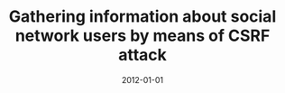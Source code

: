 ---
# Documentation: https://wowchemy.com/docs/managing-content/

title: Gathering information about social network users by means of CSRF attack
subtitle: ''
summary: ''
authors:
- Radosław W. Michalski
- kazienko
tags: []
categories: []
date: '2012-01-01'
lastmod: 2022-10-07T05:02:07Z
featured: false
draft: false

# Featured image
# To use, add an image named `featured.jpg/png` to your page's folder.
# Focal points: Smart, Center, TopLeft, Top, TopRight, Left, Right, BottomLeft, Bottom, BottomRight.
image:
  caption: ''
  focal_point: ''
  preview_only: false

# Projects (optional).
#   Associate this post with one or more of your projects.
#   Simply enter your project's folder or file name without extension.
#   E.g. `projects = ["internal-project"]` references `content/project/deep-learning/index.md`.
#   Otherwise, set `projects = []`.
projects: []
publishDate: '2022-10-07T05:02:06.167963Z'
publication_types:
- '6'
abstract: ''
publication: '*Multimedia and Internet Systems : new solutions*'
---